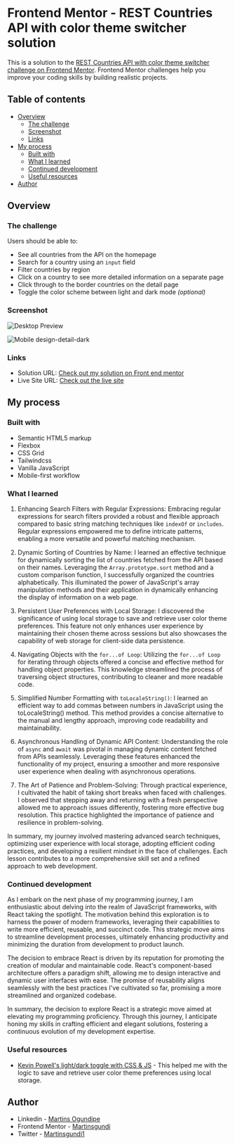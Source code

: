 # Frontend Mentor - REST Countries API with color theme switcher solution

This is a solution to the [REST Countries API with color theme switcher challenge on Frontend Mentor](https://www.frontendmentor.io/challenges/rest-countries-api-with-color-theme-switcher-5cacc469fec04111f7b848ca). Frontend Mentor challenges help you improve your coding skills by building realistic projects. 

## Table of contents

- [Overview](#overview)
  - [The challenge](#the-challenge)
  - [Screenshot](#screenshot)
  - [Links](#links)
- [My process](#my-process)
  - [Built with](#built-with)
  - [What I learned](#what-i-learned)
  - [Continued development](#continued-development)
  - [Useful resources](#useful-resources)
- [Author](#author)


## Overview

### The challenge

Users should be able to:

- See all countries from the API on the homepage
- Search for a country using an `input` field
- Filter countries by region
- Click on a country to see more detailed information on a separate page
- Click through to the border countries on the detail page
- Toggle the color scheme between light and dark mode *(optional)*

### Screenshot



![Desktop Preview](./public/assets/screenshot/desktop-preview.jpg)


![Mobile design-detail-dark](./public/assets/screenshot/mobile-design-detail-dark.jpg)



### Links

- Solution URL: [Check out my solution on Front end mentor](https://www.frontendmentor.io/solutions/world-explorer-explore-and-learn-about-countries-FqZQxES6ie)
- Live Site URL: [Check out the live site](https://gundi-world-explorer.netlify.app/)

## My process

### Built with

- Semantic HTML5 markup
- Flexbox
- CSS Grid
- Tailwindcss
- Vanilla JavaScript
- Mobile-first workflow

### What I learned

1. Enhancing Search Filters with Regular Expressions:
  Embracing regular expressions for search filters provided a robust and flexible approach compared to basic string matching techniques like `indexOf` or `includes`. Regular expressions empowered me to define intricate patterns, enabling a more versatile and powerful matching mechanism.

2.  Dynamic Sorting of Countries by Name:
  I learned an effective technique for dynamically sorting the list of countries fetched from the API based on their names. Leveraging the `Array.prototype.sort` method and a custom comparison function, I successfully organized the countries alphabetically. This illuminated the power of JavaScript's array manipulation methods and their application in dynamically enhancing the display of information on a web page.

3. Persistent User Preferences with Local Storage:
  I discovered the significance of using local storage to save and retrieve user color theme preferences. This feature not only enhances user experience by maintaining their chosen theme across sessions but also showcases the capability of web storage for client-side data persistence.

4. Navigating Objects with the `for...of Loop`:
  Utilizing the `for...of Loop` for iterating through objects offered a concise and effective method for handling object properties. This knowledge streamlined the process of traversing object structures, contributing to cleaner and more readable code.

5. Simplified Number Formatting with `toLocaleString()`:
  I learned an efficient way to add commas between numbers in JavaScript using the toLocaleString() method. This method provides a concise alternative to the manual and lengthy approach, improving code readability and maintainability.

6. Asynchronous Handling of Dynamic API Content:
  Understanding the role of `async` and `await` was pivotal in managing dynamic content fetched from APIs seamlessly. Leveraging these features enhanced the functionality of my project, ensuring a smoother and more responsive user experience when dealing with asynchronous operations.

7. The Art of Patience and Problem-Solving:
  Through practical experience, I cultivated the habit of taking short breaks when faced with challenges. I observed that stepping away and returning with a fresh perspective allowed me to approach issues differently, fostering more effective bug resolution. This practice highlighted the importance of patience and resilience in problem-solving.

  In summary, my journey involved mastering advanced search techniques, optimizing user experience with local storage, adopting efficient coding practices, and developing a resilient mindset in the face of challenges. Each lesson contributes to a more comprehensive skill set and a refined approach to web development.


### Continued development

As I embark on the next phase of my programming journey, I am enthusiastic about delving into the realm of JavaScript frameworks, with React taking the spotlight. The motivation behind this exploration is to harness the power of modern frameworks, leveraging their capabilities to write more efficient, reusable, and succinct code. This strategic move aims to streamline development processes, ultimately enhancing productivity and minimizing the duration from development to product launch.

The decision to embrace React is driven by its reputation for promoting the creation of modular and maintainable code. React's component-based architecture offers a paradigm shift, allowing me to design interactive and dynamic user interfaces with ease. The promise of reusability aligns seamlessly with the best practices I've cultivated so far, promising a more streamlined and organized codebase.

In summary, the decision to explore React is a strategic move aimed at elevating my programming proficiency. Through this journey, I anticipate honing my skills in crafting efficient and elegant solutions, fostering a continuous evolution of my development expertise.


### Useful resources

- [Kevin Powell's light/dark toggle with CSS & JS](https://www.youtube.com/watch?v=wodWDIdV9BY) - This helped me with the logic to save and retrieve user color theme preferences using local storage.


## Author

- Linkedin - [Martins Ogundipe](https://www.linkedin.com/in/martinsgundi)
- Frontend Mentor - [Martinsgundi](https://www.frontendmentor.io/profile/Martinsgundi)
- Twitter - [Martinsgundi1](https://www.twitter.com/martinsgundi1)